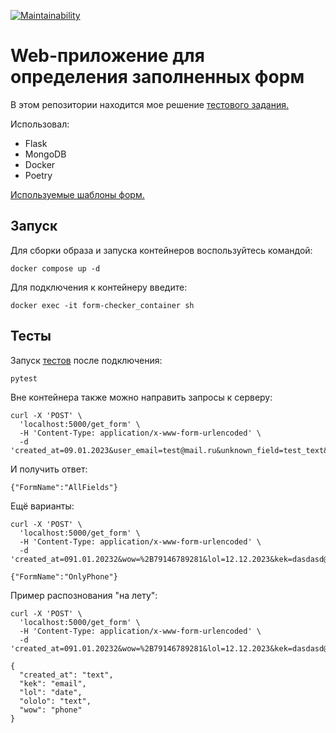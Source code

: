 [![Maintainability](https://api.codeclimate.com/v1/badges/0033b8301644c32c7d35/maintainability)](https://codeclimate.com/github/vadim-gusak/form-checker/maintainability)
# Web-приложение для определения заполненных форм

В этом репозитории находится мое решение [тестового задания.](task_description.md)

Использовал:
- Flask
- MongoDB
- Docker
- Poetry

[Используемые шаблоны форм.](db/forms.json)

## Запуск

Для сборки образа и запуска контейнеров воспользуйтесь командой:
```commandline
docker compose up -d
```
Для подключения к контейнеру введите:
```commandline
docker exec -it form-checker_container sh
```
## Тесты
Запуск [тестов](tests/test_app.py) после подключения:
```commandline
pytest
```
Вне контейнера также можно направить запросы к серверу:
```commandline
curl -X 'POST' \
  'localhost:5000/get_form' \
  -H 'Content-Type: application/x-www-form-urlencoded' \
  -d 'created_at=09.01.2023&user_email=test@mail.ru&unknown_field=test_text&user_phone=%2B79146789281'
```
И получить ответ:
```commandline
{"FormName":"AllFields"}
```
Ещё варианты:
```commandline
curl -X 'POST' \
  'localhost:5000/get_form' \
  -H 'Content-Type: application/x-www-form-urlencoded' \
  -d 'created_at=091.01.20232&wow=%2B79146789281&lol=12.12.2023&kek=dasdasd@mail.io&ololo=24234sdfsdf&user_phone=%2B79146789281'
```
```commandline
{"FormName":"OnlyPhone"}
```
Пример распознования "на лету":
```commandline
curl -X 'POST' \
  'localhost:5000/get_form' \
  -H 'Content-Type: application/x-www-form-urlencoded' \
  -d 'created_at=091.01.20232&wow=%2B79146789281&lol=12.12.2023&kek=dasdasd@mail.io&ololo=24234sdfsdf'
```
```commandline
{
  "created_at": "text",
  "kek": "email",
  "lol": "date",
  "ololo": "text",
  "wow": "phone"
}
```
